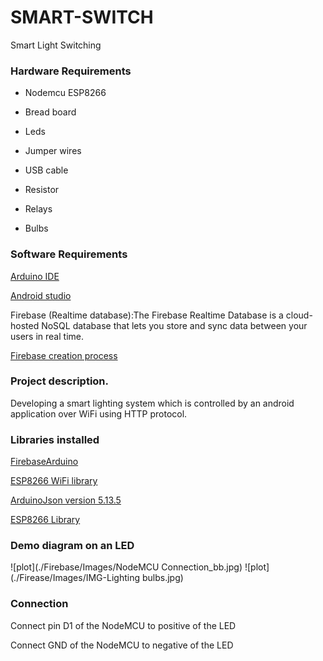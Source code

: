 # SMART-SWITCH
Smart Light Switching

### Hardware Requirements
- Nodemcu ESP8266 

- Bread board

- Leds

- Jumper wires

- USB cable

- Resistor

- Relays

- Bulbs

### Software Requirements
[Arduino IDE](https://www.arduino.cc/en/Main/Software)

[Android studio](https://developer.android.com/studio?gclid=Cj0KCQjw_dWGBhDAARIsAMcYuJxSorSzlaZerJVsB2MzHUj0hZ2O9gxSlPIMrYXx69GwbUY9qHFVLxkaApQ8EALw_wcB&gclsrc=aw.ds) 

Firebase (Realtime database):The Firebase Realtime Database is a cloud-hosted NoSQL database that lets you store and sync data between your users in real time.

[Firebase creation process](https://firebase.google.com/docs/web/setup)

### Project description.
Developing a smart lighting system which is controlled by an android application  over WiFi using HTTP protocol.

### Libraries installed

[FirebaseArduino](https://github.com/FirebaseExtended/firebase-arduino)

[ESP8266 WiFi library](https://github.com/ekstrand/SerialESP8266wifi/archive/master.zip)

[ArduinoJson version 5.13.5](https://arduinojson.org/v5/doc/installation/) 

[ESP8266 Library](https://github.com/esp8266/Arduino)

### Demo diagram on an LED
![plot](./Firebase/Images/NodeMCU Connection_bb.jpg)
![plot](./Firease/Images/IMG-Lighting bulbs.jpg)
### Connection
Connect pin D1 of the NodeMCU to positive of the LED

Connect GND of the NodeMCU to negative of the LED


